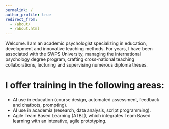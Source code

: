 ```yaml
---
permalink: /
author_profile: true
redirect_from: 
  - /about/
  - /about.html
---
```


Welcome. I am an academic psychologist specializing in education, development and innovative teaching methods. For years, I have been associated with the SWPS University, managing the international psychology degree program, crafting cross-national teaching collaborations, lecturing and supervising numerous diploma theses. 

I offer training in the following areas:
======

- AI use in education (course design, automated assessment, feedback and chatbots, prompting).
- AI use in academia (research, data analysis, script programming).
- Agile Team Based Learning (ATBL), which integrates Team Based learning with an interative, agile prototyping.
